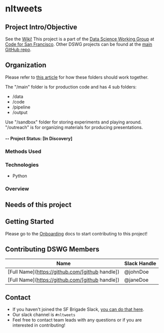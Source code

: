 # nltweets
## Project Intro/Objective
See the [Wiki!](https://github.com/sfbrigade/nltweets/wiki)
This project is a part of the [Data Science Working Group](http://datascience.codeforsanfrancisco.org) at [Code for San Francisco](http://www.codeforsanfrancisco.org). Other DSWG projects can be found at the [main GitHub repo](https://github.com/sfbrigade/data-science-wg).

## Organization
Please refer to [this article](https://towardsdatascience.com/how-to-keep-your-research-projects-organized-part-1-folder-structure-10bd56034d3a) for how these folders should work together.

The "/main" folder is for production code and has 4 sub folders:
* /data
* /code
* /pipeline
* /output

Use "/sandbox" folder for storing experiments and playing around. "/outreach" is for organizing materials for producing presentations.



#### -- Project Status: [In Discovery]


### Methods Used

### Technologies
* Python

### Overview

## Needs of this project

## Getting Started

Please go to the [Onboarding](./onboarding) docs to start contributing to this project!

## Contributing DSWG Members

|Name     |  Slack Handle   |
|---------|-----------------|
|[Full Name](https://github.com/[github handle])| @johnDoe        |
|[Full Name](https://github.com/[github handle]) |     @janeDoe    |

## Contact
* If you haven't joined the SF Brigade Slack, [you can do that here](http://c4sf.me/slack).  
* Our slack channel is `#nltweets`
* Feel free to contact team leads with any questions or if you are interested in contributing!
